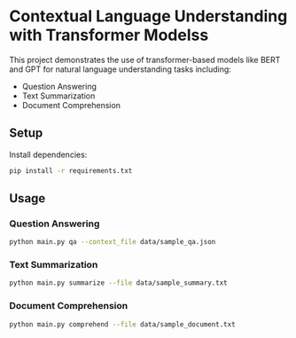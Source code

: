 # Contextual Language Understanding with Transformer Modelss

This project demonstrates the use of transformer-based models like BERT and GPT for natural language understanding tasks including:
- Question Answering
- Text Summarization
- Document Comprehension

## Setup

Install dependencies:

```bash
pip install -r requirements.txt
```

## Usage

### Question Answering

```bash
python main.py qa --context_file data/sample_qa.json
```

### Text Summarization

```bash
python main.py summarize --file data/sample_summary.txt
```

### Document Comprehension

```bash
python main.py comprehend --file data/sample_document.txt
```
